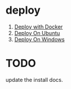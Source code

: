 deploy
=============

1. [Deploy with Docker](docker/)
1. [Deploy On Ubuntu](ubuntu/)
1. [Deploy On Windows](windows/)

# TODO
update the install docs.
